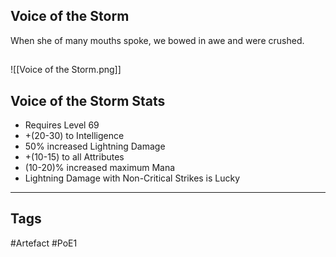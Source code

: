 ## Voice of the Storm
When she of many mouths spoke,
we bowed in awe and were crushed.
##
![[Voice of the Storm.png]]
## Voice of the Storm Stats
- Requires Level 69
- +(20-30) to Intelligence
- 50% increased Lightning Damage
- +(10-15) to all Attributes
- (10-20)% increased maximum Mana
- Lightning Damage with Non-Critical Strikes is Lucky


---
## Tags
#Artefact
#PoE1